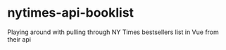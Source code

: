 # nytimes-api-booklist
Playing around with pulling through NY Times bestsellers list in Vue from their api 
